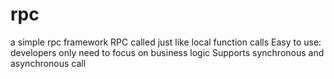 # rpc
a simple rpc framework
RPC called just like local function calls
Easy to use: developers only need to focus on business logic
Supports synchronous and asynchronous call
